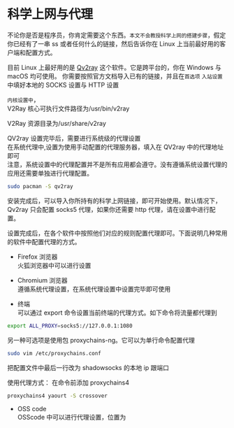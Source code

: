 # 科学上网与代理

不论你是否是程序员，你肯定需要这个东西。`本文不会教授科学上网的搭建步骤`，假定你已经有了一串 ss 或者任何什么的链接，然后告诉你在 Linux 上当前最好用的客户端和配置方式。

目前 Linux 上最好用的是 [Qv2ray](https://qv2ray.net/) 这个软件。它是跨平台的，你在 Windows 与 macOS 均可使用。
你需要按照官方文档导入已有的链接，并且在`首选项` `入站设置`中填好本地的 SOCKS 设置与 HTTP 设置

`内核设置中`，  
V2Ray 核心可执行文件路径为/usr/bin/v2ray

V2Ray 资源目录为/usr/share/v2ray

QV2ray 设置完毕后，需要进行系统级的代理设置  
在系统代理中,设置为使用手动配置的代理服务器，填入在 QV2ray 中的代理地址即可  
注意，系统设置中的代理配置并不是所有应用都会遵守。没有遵循系统设置代理的应用还需要单独进行代理配置。

```bash
sudo pacman -S qv2ray
```

安装完成后，可以导入你所持有的科学上网链接，即可开始使用。默认情况下，Qv2ray 只会配置 socks5 代理，如果你还需要 http 代理，请在设置中进行配置。

设置完成后，在各个软件中按照他们对应的规则配置代理即可。下面说明几种常用的软件中配置代理的方式。

- Firefox 浏览器  
  火狐浏览器中可以进行设置

- Chromium 浏览器  
  遵循系统代理设置，在系统代理设置中设置完毕即可使用

- 终端  
  可以通过 export 命令设置当前终端的代理方式。如下命令将流量都代理到

```bash
export ALL_PROXY=socks5://127.0.0.1:1080

```

另一种可选项是使用包 proxychains-ng。它可以为单行命令配置代理

```bash
sudo vim /etc/proxychains.conf

```

把配置文件中最后一行改为 shadowsocks 的本地 ip 跟端口

使用代理方式： 在命令前添加 proxychains4

```bash
proxychains4 yaourt -S crossover
```

- OSS code  
  OSScode 中可以进行代理设置，位置为
